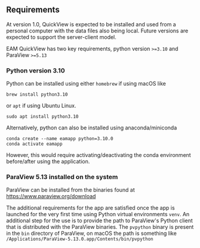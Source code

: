 ## Requirements

At version 1.0, QuickView is expected to be installed and used from a personal
computer with the data files also being local. Future versions are expected to
support the server-client model.

EAM QuickView has two key requirements, python version `>=3.10` and ParaView
`>=5.13`

### Python version 3.10

Python can be installed using either `homebrew` if using macOS like

```
brew install python3.10
```

or `apt` if using Ubuntu Linux.

```
sudo apt install python3.10
```

Alternatively, python can also be installed using anaconda/miniconda

```
conda create --name eamapp python=3.10.0
conda activate eamapp
```

However, this would require activating/deactivating the conda environment
before/after using the application.

### ParaView 5.13 installed on the system

ParaView can be installed from the binaries found at
https://www.paraview.org/download

The additional requirements for the app are satisfied once the app is launched
for the very first time using Python virtual environments `venv`. An additional
step for the use is to provide the path to ParaView's Python client that is
distributed with the ParaView binaries. The `pvpython` binary is present in the
`bin` directory of ParaView, on macOS the path is something like
`/Applications/ParaView-5.13.0.app/Contents/bin/pvpython`
